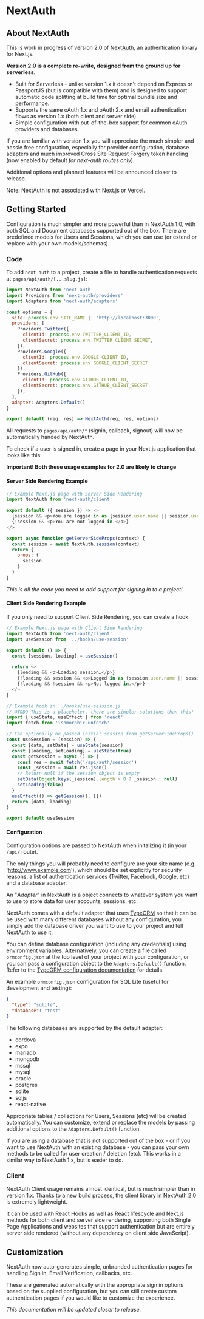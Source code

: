 # NextAuth

## About NextAuth

This is work in progress of version 2.0 of [NextAuth](https://github.com/iaincollins/next-auth/), an authentication library for Next.js.

**Version 2.0 is a complete re-write, designed from the ground up for serverless.**

* Built for Serverless - unlike version 1.x it doesn't depend on Express or PassportJS (but is compatible with them) and is designed to support automatic code splitting at build time for optimal bundle size and performance.
* Supports the same oAuth 1.x and oAuth 2.x and email authentication flows as version 1.x (both client and server side).
* Simple configuration with out-of-the-box support for common oAuth providers and databases.

If you are familiar with version 1.x you will appreciate the much simpler and hassle free configuration, especially for provider configuration, database adapters and much improved Cross Site Request Forgery token handling (now enabled by default *for next-auth routes only*).

Additional options and planned features will be announced closer to release.

Note: NextAuth is not associated with Next.js or Vercel.

## Getting Started

Configuration is much simpler and more powerful than in NextAuth 1.0, with both SQL and Document databases supported out of the box. There are predefined models for Users and Sessions, which you can use (or extend or replace with your own models/schemas).

### Code

To add `next-auth` to a project, create a file to handle authentication requests at `pages/api/auth/[...slug.js]`:

```javascript
import NextAuth from 'next-auth'
import Providers from 'next-auth/providers'
import Adapters from 'next-auth/adapters'

const options = {
  site: process.env.SITE_NAME || 'http://localhost:3000',
  providers: [
    Providers.Twitter({
      clientId: process.env.TWITTER_CLIENT_ID,
      clientSecret: process.env.TWITTER_CLIENT_SECRET,
    }),
    Providers.Google({
      clientId: process.env.GOOGLE_CLIENT_ID,
      clientSecret: process.env.GOOGLE_CLIENT_SECRET
    }),
    Providers.GitHub({
      clientId: process.env.GITHUB_CLIENT_ID,
      clientSecret: process.env.GITHUB_CLIENT_SECRET
    }),
  ],
  adapter: Adapters.Default()
}

export default (req, res) => NextAuth(req, res, options)
```

All requests to `pages/api/auth/*` (signin, callback, signout) will now be automatically handed by NextAuth.

To check if a user is signed in, create a page in your Next.js application that looks like this:

**Important! Both these usage examples for 2.0 are likely to change**

#### Server Side Rendering Example
```javascript
// Example Next.js page with Server Side Rendering
import NextAuth from 'next-auth/client'

export default ({ session }) => <>
  {session && <p>You are logged in as {session.user.name || session.user.email}.</p>}
  {!session && <p>You are not logged in.</p>}
</>

export async function getServerSideProps(context) {
  const session = await NextAuth.session(context)
  return {
    props: {
      session
    }
  }
}
```

*This is all the code you need to add support for signing in to a project!*

#### Client Side Rendering Example

If you only need to support Client Side Rendering, you can create a hook.

```javascript
// Example Next.js page with Client Side Rendering
import NextAuth from 'next-auth/client'
import useSession from '../hooks/use-session'

export default () => {
  const [session, loading] = useSession()

  return <>
    {loading && <p>Loading session…</p>}
    {!loading && session && <p>Logged in as {session.user.name || session.user.email}.</p>}
    {!loading && !session && <p>Not logged in.</p>}
  </>
}

// Example hook in ../hooks/use-session.js
// @TODO This is a placeholer, there are simpler solutions than this!
import { useState, useEffect } from 'react'
import fetch from 'isomorphic-unfetch'

// Can optionally be passed initial session from getServerSideProps()
const useSession = (session) => {
  const [data, setData] = useState(session)
  const [loading, setLoading] = useState(true)
  const getSession = async () => {
    const res = await fetch('/api/auth/session')
    const _session = await res.json()
    // Return null if the session object is empty
    setData(Object.keys(_session).length > 0 ? _session : null)
    setLoading(false)
  }
  useEffect(() => getSession(), [])
  return [data, loading]
}

export default useSession
```

#### Configuration

Configuration options are passed to NextAuth when initalizing it (in your `/api/` route).

The only things you will probably need to configure are your site name (e.g. 'http://www.example.com'), which should be set explicitly for security reasons, a list of authentication services (Twitter, Facebook, Google, etc) and a database adapter.

An "*Adapter*" in NextAuth is a object connects to whatever system you want to use to store data for user accounts, sessions, etc.

NextAuth comes with a default adapter that uses [TypeORM](https://typeorm.io/) so that it can be be used with many different databases without any configuration, you simply add the database driver you want to use to your project and tell NextAuth to use it.

You can define database configuration (including any credentials) using environment variables. Alternatively, you can create a file called `ormconfig.json` at the top level of your project with your configuration, or you can pass a configuration object to the `Adapters.Default()` function. Refer to the [TypeORM configuration documentation](https://github.com/typeorm/typeorm/blob/master/docs/using-ormconfig.md) for details.

An example `ormconfig.json` configuration for SQL Lite (useful for development and testing):

```json
{
  "type": "sqlite",
  "database": "test"
}
```

The following databases are supported by the default adapter:

* cordova
* expo
* mariadb
* mongodb
* mssql
* mysql
* oracle
* postgres
* sqlite
* sqljs
* react-native

Appropriate tables / collections for Users, Sessions (etc) will be created automatically. You can customize, extend or replace the models by passing additional options to the `Adapters.Default()` function.

If you are using a database that is not supported out of the box - or if you want to use NextAuth with an existing database - you can pass your own methods to be called for user creation / deletion (etc). This works in a similar way to NextAuth 1.x, but is easier to do.

### Client

NextAuth Client usage remains almost identical, but is much simpler than in version 1.x. Thanks to a new build process, the client library in NextAuth 2.0 is extremely lightweight.

It can be used with React Hooks as well as React lifescycle and Next.js methods for both client and server side rendering, supporting both Single Page Applications and websites that support authentication but are entirely server side rendered (without any dependancy on client side JavaScript).

## Customization

NextAuth now auto-generates simple, unbranded authentication pages for handling Sign in, Email Verification, callbacks, etc.

These are generated automatically with the appropriate sign in options based on the supplied configuration, but you can still create custom authentication pages if you would like to customize the experience.

*This documentation will be updated closer to release.*